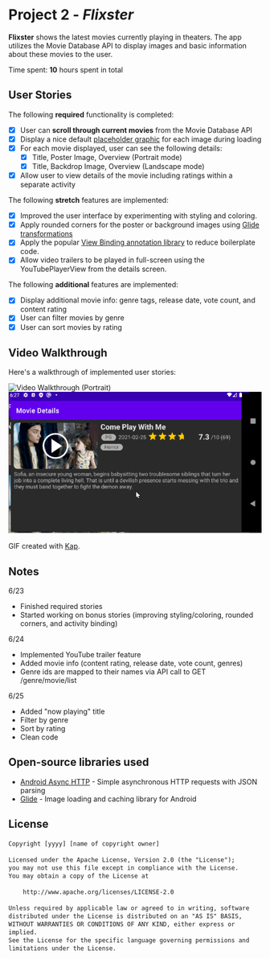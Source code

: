 # Project 2 - *Flixster*

**Flixster** shows the latest movies currently playing in theaters. The app utilizes the Movie Database API to display images and basic information about these movies to the user.

Time spent: **10** hours spent in total

## User Stories

The following **required** functionality is completed:

* [x] User can **scroll through current movies** from the Movie Database API
* [x] Display a nice default [placeholder graphic](https://guides.codepath.org/android/Displaying-Images-with-the-Glide-Library#advanced-usage) for each image during loading
* [x] For each movie displayed, user can see the following details:
  * [x] Title, Poster Image, Overview (Portrait mode)
  * [x] Title, Backdrop Image, Overview (Landscape mode)
* [x] Allow user to view details of the movie including ratings within a separate activity

The following **stretch** features are implemented:

* [x] Improved the user interface by experimenting with styling and coloring.
* [x] Apply rounded corners for the poster or background images using [Glide transformations](https://guides.codepath.org/android/Displaying-Images-with-the-Glide-Library#transformations)
* [x] Apply the popular [View Binding annotation library](http://guides.codepath.org/android/Reducing-View-Boilerplate-with-ViewBinding) to reduce boilerplate code.
* [x] Allow video trailers to be played in full-screen using the YouTubePlayerView from the details screen.

The following **additional** features are implemented:

* [x] Display additional movie info: genre tags, release date, vote count, and content rating
* [x] User can filter movies by genre
* [x] User can sort movies by rating

## Video Walkthrough

Here's a walkthrough of implemented user stories:

<img src='walkthroughs/walkthrough-final-portrait.gif' title='Video Walkthrough (Portrait)' width='' alt='Video Walkthrough (Portrait)' />
<img src='walkthroughs/walkthrough-final-landscape.gif' title='Video Walkthrough (Landscape)' width='' alt='Video Walkthrough (Landscape)' />

GIF created with [Kap](https://getkap.co/).

## Notes
6/23
* Finished required stories
* Started working on bonus stories (improving styling/coloring, rounded corners, and activity binding)

6/24
* Implemented YouTube trailer feature
* Added movie info (content rating, release date, vote count, genres)
* Genre ids are mapped to their names via API call to GET /genre/movie/list

6/25
* Added "now playing" title
* Filter by genre
* Sort by rating
* Clean code

## Open-source libraries used

- [Android Async HTTP](https://github.com/loopj/android-async-http) - Simple asynchronous HTTP requests with JSON parsing
- [Glide](https://github.com/bumptech/glide) - Image loading and caching library for Android

## License

    Copyright [yyyy] [name of copyright owner]

    Licensed under the Apache License, Version 2.0 (the "License");
    you may not use this file except in compliance with the License.
    You may obtain a copy of the License at

        http://www.apache.org/licenses/LICENSE-2.0

    Unless required by applicable law or agreed to in writing, software
    distributed under the License is distributed on an "AS IS" BASIS,
    WITHOUT WARRANTIES OR CONDITIONS OF ANY KIND, either express or implied.
    See the License for the specific language governing permissions and
    limitations under the License.
